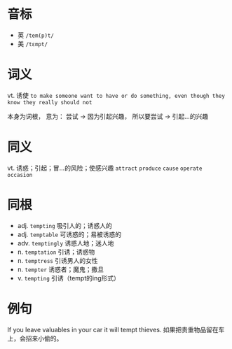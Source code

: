 # 音标

- 英 `/tem(p)t/`
- 美 `/tɛmpt/`

# 词义

vt. 诱使
`to make someone want to have or do something, even though they know they really should not`



本身为词根， 意为： 尝试 → 因为引起兴趣， 所以要尝试 → 引起…的兴趣

# 同义

vt. 诱惑；引起；冒…的风险；使感兴趣
`attract` `produce` `cause` `operate` `occasion`

# 同根

- adj. `tempting` 吸引人的；诱惑人的
- adj. `temptable` 可诱惑的；易被诱惑的
- adv. `temptingly` 诱惑人地；迷人地
- n. `temptation` 引诱；诱惑物
- n. `temptress` 引诱男人的女性
- n. `tempter` 诱惑者；魔鬼；撒旦
- v. `tempting` 引诱（tempt的ing形式）

# 例句

If you leave valuables in your car it will tempt thieves.
如果把贵重物品留在车上，会招来小偷的。


